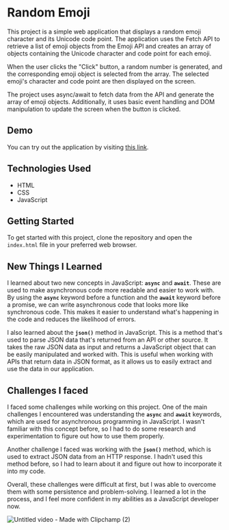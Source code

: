 # Random Emoji

This project is a simple web application that displays a random emoji character and its Unicode code point. The application uses the Fetch API to retrieve a list of emoji objects from the Emoji API and creates an array of objects containing the Unicode character and code point for each emoji.

When the user clicks the "Click" button, a random number is generated, and the corresponding emoji object is selected from the array. The selected emoji's character and code point are then displayed on the screen.

The project uses async/await to fetch data from the API and generate the array of emoji objects. Additionally, it uses basic event handling and DOM manipulation to update the screen when the button is clicked.

## Demo

You can try out the application by visiting [this link](https://paribhandarkar.github.io/random-emoji/).

## Technologies Used

- HTML
- CSS
- JavaScript

## Getting Started

To get started with this project, clone the repository and open the `index.html` file in your preferred web browser.

## New Things I Learned

I learned about two new concepts in JavaScript: **`async`** and **`await`**. These are used to make asynchronous code more readable and easier to work with. By using the **`async`** keyword before a function and the **`await`** keyword before a promise, we can write asynchronous code that looks more like synchronous code. This makes it easier to understand what's happening in the code and reduces the likelihood of errors.

I also learned about the **`json()`** method in JavaScript. This is a method that's used to parse JSON data that's returned from an API or other source. It takes the raw JSON data as input and returns a JavaScript object that can be easily manipulated and worked with. This is useful when working with APIs that return data in JSON format, as it allows us to easily extract and use the data in our application.

## Challenges I faced

I faced some challenges while working on this project. One of the main challenges I encountered was understanding the **`async`** and **`await`** keywords, which are used for asynchronous programming in JavaScript. I wasn't familiar with this concept before, so I had to do some research and experimentation to figure out how to use them properly.

Another challenge I faced was working with the **`json()`** method, which is used to extract JSON data from an HTTP response. I hadn't used this method before, so I had to learn about it and figure out how to incorporate it into my code.

Overall, these challenges were difficult at first, but I was able to overcome them with some persistence and problem-solving. I learned a lot in the process, and I feel more confident in my abilities as a JavaScript developer now.

![Untitled video - Made with Clipchamp (2)](https://github.com/paribhandarkar/random-emoji/assets/76446574/1fe5fe7b-def7-411a-a8d5-15215f040d03)
